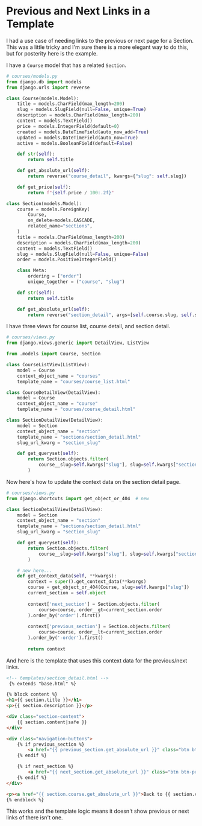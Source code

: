 # Previous and Next Links in a Template

I had a use case of needing links to the previous or next page for a Section. This was a little tricky and I'm sure there is a more elegant way to do this, but for posterity here is the example.

I have a `Course` model that has a related `Section`.

```python
# courses/models.py
from django.db import models
from django.urls import reverse

class Course(models.Model):
    title = models.CharField(max_length=200)
    slug = models.SlugField(null=False, unique=True)
    description = models.CharField(max_length=200)
    content = models.TextField()
    price = models.IntegerField(default=0)
    created = models.DateTimeField(auto_now_add=True)
    updated = models.DateTimeField(auto_now=True)
    active = models.BooleanField(default=False)

    def str(self):
        return self.title

    def get_absolute_url(self):
        return reverse("course_detail", kwargs={"slug": self.slug})

    def get_price(self):
        return f"{self.price / 100:.2f}"

class Section(models.Model):
    course = models.ForeignKey(
        Course,
        on_delete=models.CASCADE,
        related_name="sections",
    )
    title = models.CharField(max_length=200)
    description = models.CharField(max_length=200)
    content = models.TextField()
    slug = models.SlugField(null=False, unique=False)
    order = models.PositiveIntegerField()

    class Meta:
        ordering = ["order"]
        unique_together = ("course", "slug")

    def str(self):
        return self.title

    def get_absolute_url(self):
        return reverse("section_detail", args=[self.course.slug, self.slug])
```

I have three views for course list, course detail, and section detail.

```python
# courses/views.py
from django.views.generic import DetailView, ListView

from .models import Course, Section

class CourseListView(ListView):
    model = Course
    context_object_name = "courses"
    template_name = "courses/course_list.html"

class CourseDetailView(DetailView):
    model = Course
    context_object_name = "course"
    template_name = "courses/course_detail.html"

class SectionDetailView(DetailView):
    model = Section
    context_object_name = "section"
    template_name = "sections/section_detail.html"
    slug_url_kwarg = "section_slug"

    def get_queryset(self):
        return Section.objects.filter(
            course__slug=self.kwargs["slug"], slug=self.kwargs["section_slug"]
        )
```

Now here's how to update the context data on the section detail page.

```python
# courses/views.py
from django.shortcuts import get_object_or_404  # new

class SectionDetailView(DetailView):
    model = Section
    context_object_name = "section"
    template_name = "sections/section_detail.html"
    slug_url_kwarg = "section_slug"

    def get_queryset(self):
        return Section.objects.filter(
            course__slug=self.kwargs["slug"], slug=self.kwargs["section_slug"]
        )

    # new here...
    def get_context_data(self, **kwargs):
        context = super().get_context_data(**kwargs)
        course = get_object_or_404(Course, slug=self.kwargs["slug"])
        current_section = self.object
        
        context['next_section'] = Section.objects.filter(
            course=course, order__gt=current_section.order
        ).order_by('order').first()
        
        context['previous_section'] = Section.objects.filter(
            course=course, order__lt=current_section.order
        ).order_by('-order').first()
        
        return context
```

And here is the template that uses this context data for the previous/next links.

```html
<!-- templates/section_detail.html -->
 {% extends "base.html" %}

{% block content %}
<h1>{{ section.title }}</h1>
<p>{{ section.description }}</p>

<div class="section-content">
    {{ section.content|safe }}
</div>

<div class="navigation-buttons">
    {% if previous_section %}
        <a href="{{ previous_section.get_absolute_url }}" class="btn btn-primary">Previous: {{ previous_section.title }}</a>
    {% endif %}

    {% if next_section %}
        <a href="{{ next_section.get_absolute_url }}" class="btn btn-primary">Next: {{ next_section.title }}</a>
    {% endif %}
</div>

<p><a href="{{ section.course.get_absolute_url }}">Back to {{ section.course.title }}</a></p>
{% endblock %}
```

This works and the template logic means it doesn't show previous or next links of there isn't one.